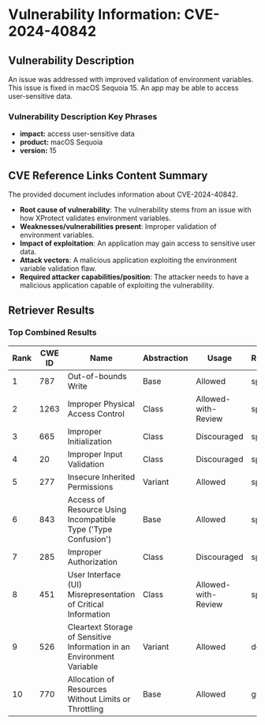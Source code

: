 # Vulnerability Information: CVE-2024-40842

## Vulnerability Description
An issue was addressed with improved validation of environment variables. This issue is fixed in macOS Sequoia 15. An app may be able to access user-sensitive data.

### Vulnerability Description Key Phrases
- **impact:** access user-sensitive data
- **product:** macOS Sequoia
- **version:** 15

## CVE Reference Links Content Summary
The provided document includes information about CVE-2024-40842.

- **Root cause of vulnerability**: The vulnerability stems from an issue with how XProtect validates environment variables.
- **Weaknesses/vulnerabilities present**: Improper validation of environment variables.
- **Impact of exploitation**: An application may gain access to sensitive user data.
- **Attack vectors**: A malicious application exploiting the environment variable validation flaw.
- **Required attacker capabilities/position**: The attacker needs to have a malicious application capable of exploiting the vulnerability.

## Retriever Results

### Top Combined Results

| Rank | CWE ID | Name | Abstraction | Usage  | Retrievers | Individual Scores |
|------|--------|------|-------------|-------|------------|-------------------|
| 1 | 787 | Out-of-bounds Write | Base | Allowed | sparse | 0.064 |
| 2 | 1263 | Improper Physical Access Control | Class | Allowed-with-Review | sparse | 0.059 |
| 3 | 665 | Improper Initialization | Class | Discouraged | sparse | 0.059 |
| 4 | 20 | Improper Input Validation | Class | Discouraged | sparse | 0.058 |
| 5 | 277 | Insecure Inherited Permissions | Variant | Allowed | sparse | 0.057 |
| 6 | 843 | Access of Resource Using Incompatible Type ('Type Confusion') | Base | Allowed | sparse | 0.057 |
| 7 | 285 | Improper Authorization | Class | Discouraged | sparse | 0.055 |
| 8 | 451 | User Interface (UI) Misrepresentation of Critical Information | Class | Allowed-with-Review | sparse | 0.055 |
| 9 | 526 | Cleartext Storage of Sensitive Information in an Environment Variable | Variant | Allowed | dense | 0.559 |
| 10 | 770 | Allocation of Resources Without Limits or Throttling | Base | Allowed | graph | 0.003 |

